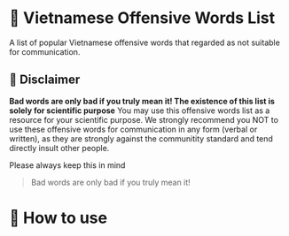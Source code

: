 # :cursing_face: Vietnamese Offensive Words List
A list of popular Vietnamese offensive words that regarded as not suitable for communication.

## :scroll: Disclaimer
**Bad words are only bad if you truly mean it! The existence of this list is solely for scientific purpose**
You may use this offensive words list as a resource for your scientific purpose. We strongly recommend you NOT to use these offensive words for communication in any form (verbal or written), as they are strongly against the communitity standard and tend directly insult other people.

Please always keep this in mind
> Bad words are only bad if you truly mean it!

# :bow_and_arrow: How to use
